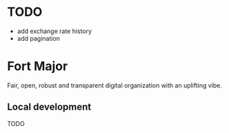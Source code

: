 # TODO

* add exchange rate history
* add pagination

# Fort Major

Fair, open, robust and transparent digital organization with an uplifting vibe.

## Local development

TODO
